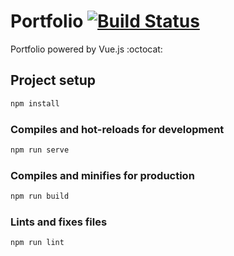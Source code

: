 # Portfolio  [![Build Status](https://travis-ci.org/IvanMiIosevic/Portfolio.svg?branch=master)](https://travis-ci.org/IvanMiIosevic/Portfolio)

Portfolio powered by Vue.js :octocat:

## Project setup

```bash
npm install
```

### Compiles and hot-reloads for development

```bash
npm run serve
```

### Compiles and minifies for production

```bash
npm run build
```

### Lints and fixes files

```bash
npm run lint
```
